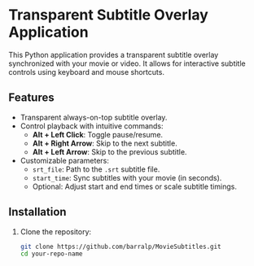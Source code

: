 # Transparent Subtitle Overlay Application

This Python application provides a transparent subtitle overlay synchronized with your movie or video. It allows for interactive subtitle controls using keyboard and mouse shortcuts.

## Features
- Transparent always-on-top subtitle overlay.
- Control playback with intuitive commands:
  - **Alt + Left Click**: Toggle pause/resume.
  - **Alt + Right Arrow**: Skip to the next subtitle.
  - **Alt + Left Arrow**: Skip to the previous subtitle.
- Customizable parameters:
  - `srt_file`: Path to the `.srt` subtitle file.
  - `start_time`: Sync subtitles with your movie (in seconds).
  - Optional: Adjust start and end times or scale subtitle timings.

## Installation
1. Clone the repository:
   ```bash
   git clone https://github.com/barralp/MovieSubtitles.git
   cd your-repo-name